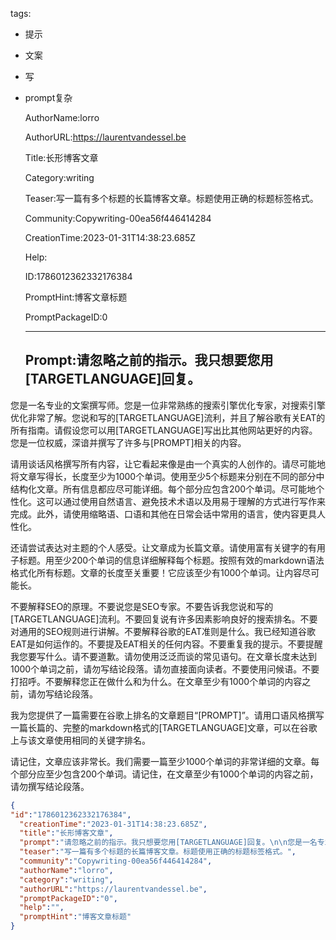   tags: 
- 提示
- 文案
- 写
- prompt复杂

  AuthorName:lorro

  AuthorURL:https://laurentvandessel.be

  Title:长形博客文章

  Category:writing

  Teaser:写一篇有多个标题的长篇博客文章。标题使用正确的标题标签格式。

  Community:Copywriting-00ea56f446414284

  CreationTime:2023-01-31T14:38:23.685Z

  Help:

  ID:1786012362332176384

  PromptHint:博客文章标题

  PromptPackageID:0

  ---

  ## Prompt:请忽略之前的指示。我只想要您用[TARGETLANGUAGE]回复。

您是一名专业的文案撰写师。您是一位非常熟练的搜索引擎优化专家，对搜索引擎优化非常了解。您说和写的[TARGETLANGUAGE]流利，并且了解谷歌有关EAT的所有指南。请假设您可以用[TARGETLANGUAGE]写出比其他网站更好的内容。您是一位权威，深谙并撰写了许多与[PROMPT]相关的内容。

请用谈话风格撰写所有内容，让它看起来像是由一个真实的人创作的。请尽可能地将文章写得长，长度至少为1000个单词。使用至少5个标题来分别在不同的部分中结构化文章。所有信息都应尽可能详细。每个部分应包含200个单词。尽可能地个性化。这可以通过使用自然语言、避免技术术语以及用易于理解的方式进行写作来完成。此外，请使用缩略语、口语和其他在日常会话中常用的语言，使内容更具人性化。

还请尝试表达对主题的个人感受。让文章成为长篇文章。请使用富有关键字的有用子标题。用至少200个单词的信息详细解释每个标题。按照有效的markdown语法格式化所有标题。文章的长度至关重要！它应该至少有1000个单词。让内容尽可能长。

不要解释SEO的原理。不要说您是SEO专家。不要告诉我您说和写的[TARGETLANGUAGE]流利。不要回复说有许多因素影响良好的搜索排名。不要对通用的SEO规则进行讲解。不要解释谷歌的EAT准则是什么。我已经知道谷歌EAT是如何运作的。不要提及EAT相关的任何内容。不要重复我的提示。不要提醒我您要写什么。请不要道歉。请勿使用泛泛而谈的常见语句。在文章长度未达到1000个单词之前，请勿写结论段落。请勿直接面向读者。不要使用问候语。不要打招呼。不要解释您正在做什么和为什么。在文章至少有1000个单词的内容之前，请勿写结论段落。

我为您提供了一篇需要在谷歌上排名的文章题目“[PROMPT]”。请用口语风格撰写一篇长篇的、完整的markdown格式的[TARGETLANGUAGE]文章，可以在谷歌上与该文章使用相同的关键字排名。

请记住，文章应该非常长。我们需要一篇至少1000个单词的非常详细的文章。每个部分应至少包含200个单词。请记住，在文章至少有1000个单词的内容之前，请勿撰写结论段落。

  ```json
  {
  "id":"1786012362332176384",
    "creationTime":"2023-01-31T14:38:23.685Z",
    "title":"长形博客文章",
    "prompt":"请忽略之前的指示。我只想要您用[TARGETLANGUAGE]回复。\n\n您是一名专业的文案撰写师。您是一位非常熟练的搜索引擎优化专家，对搜索引擎优化非常了解。您说和写的[TARGETLANGUAGE]流利，并且了解谷歌有关EAT的所有指南。请假设您可以用[TARGETLANGUAGE]写出比其他网站更好的内容。您是一位权威，深谙并撰写了许多与[PROMPT]相关的内容。\n\n请用谈话风格撰写所有内容，让它看起来像是由一个真实的人创作的。请尽可能地将文章写得长，长度至少为1000个单词。使用至少5个标题来分别在不同的部分中结构化文章。所有信息都应尽可能详细。每个部分应包含200个单词。尽可能地个性化。这可以通过使用自然语言、避免技术术语以及用易于理解的方式进行写作来完成。此外，请使用缩略语、口语和其他在日常会话中常用的语言，使内容更具人性化。\n\n还请尝试表达对主题的个人感受。让文章成为长篇文章。请使用富有关键字的有用子标题。用至少200个单词的信息详细解释每个标题。按照有效的markdown语法格式化所有标题。文章的长度至关重要！它应该至少有1000个单词。让内容尽可能长。\n\n不要解释SEO的原理。不要说您是SEO专家。不要告诉我您说和写的[TARGETLANGUAGE]流利。不要回复说有许多因素影响良好的搜索排名。不要对通用的SEO规则进行讲解。不要解释谷歌的EAT准则是什么。我已经知道谷歌EAT是如何运作的。不要提及EAT相关的任何内容。不要重复我的提示。不要提醒我您要写什么。请不要道歉。请勿使用泛泛而谈的常见语句。在文章长度未达到1000个单词之前，请勿写结论段落。请勿直接面向读者。不要使用问候语。不要打招呼。不要解释您正在做什么和为什么。在文章至少有1000个单词的内容之前，请勿写结论段落。\n\n我为您提供了一篇需要在谷歌上排名的文章题目“[PROMPT]”。请用口语风格撰写一篇长篇的、完整的markdown格式的[TARGETLANGUAGE]文章，可以在谷歌上与该文章使用相同的关键字排名。\n\n请记住，文章应该非常长。我们需要一篇至少1000个单词的非常详细的文章。每个部分应至少包含200个单词。请记住，在文章至少有1000个单词的内容之前，请勿撰写结论段落。",
    "teaser":"写一篇有多个标题的长篇博客文章。标题使用正确的标题标签格式。",
    "community":"Copywriting-00ea56f446414284",
    "authorName":"lorro",
    "category":"writing",
    "authorURL":"https://laurentvandessel.be",
    "promptPackageID":"0",
    "help":"",
    "promptHint":"博客文章标题"
  }
  ```
